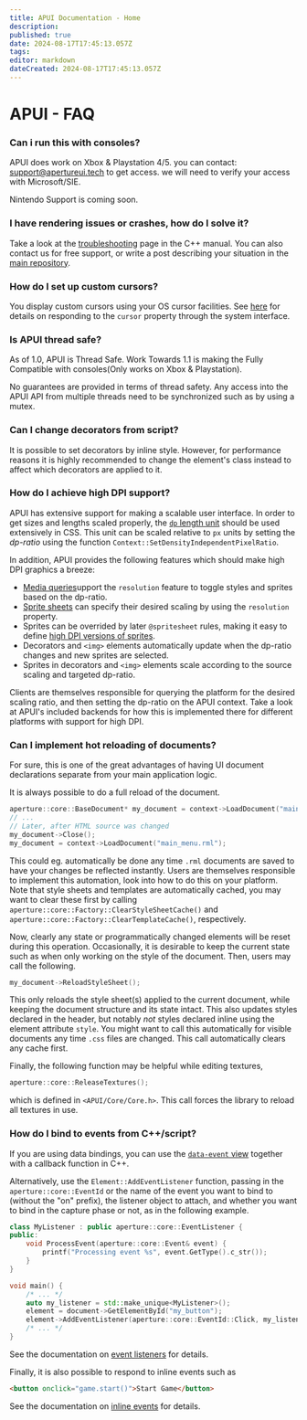 ```yaml
---
title: APUI Documentation - Home
description: 
published: true
date: 2024-08-17T17:45:13.057Z
tags: 
editor: markdown
dateCreated: 2024-08-17T17:45:13.057Z
---
```


# APUI - FAQ
### Can i run this with consoles?

APUI does work on Xbox & Playstation 4/5. you can contact: support@apertureui.tech to get access. we will need to verify your access with Microsoft/SIE. 

Nintendo Support is coming soon.

### I have rendering issues or crashes, how do I solve it?

Take a look at the [troubleshooting](cpp_manual/troubleshooting.md) page in the C++ manual. You can also contact us for free support, or write a post describing your situation in the [main repository]([https](https://github.com/WatchDogStudios/APUI-Public/discussions)).


### How do I set up custom cursors?

You display custom cursors using your OS cursor facilities. See [here](cpp_manual/contexts.md#mouse-cursor) for details on responding to the `cursor` property through the system interface.


### Is APUI thread safe?

As of 1.0, APUI is Thread Safe. Work Towards 1.1 is making the Fully Compatible with consoles(Only works on Xbox & Playstation).

No guarantees are provided in terms of thread safety. Any access into the APUI API from multiple threads need to be synchronized such as by using a mutex.


### Can I change decorators from script?

It is possible to set decorators by inline style. However, for performance reasons it is highly recommended to change the element's class instead to affect which decorators are applied to it.


### How do I achieve high DPI support?

APUI has extensive support for making a scalable user interface. In order to get sizes and lengths scaled properly, the [`dp` length unit](CSS/syntax.html#dp-unit) should be used extensively in CSS. This unit can be scaled relative to `px` units by setting the *dp-ratio* using the function `Context::SetDensityIndependentPixelRatio`.

In addition, APUI provides the following features which should make high DPI graphics a breeze:

- [Media queries](CSS/media_queries.md)upport the `resolution` feature to toggle styles and sprites based on the dp-ratio.
- [Sprite sheets](CSS/sprite_sheets.md) can specify their desired scaling by using the `resolution` property.
- Sprites can be overrided by later `@spritesheet` rules, making it easy to define [high DPI versions of sprites](CSS/sprite_sheets.md#high-dpi).
- Decorators and `<img>` elements automatically update when the dp-ratio changes and new sprites are selected.
- Sprites in decorators and `<img>` elements scale according to the source scaling and targeted dp-ratio.

Clients are themselves responsible for querying the platform for the desired scaling ratio, and then setting the dp-ratio on the APUI context. Take a look at APUI's included backends for how this is implemented there for different platforms with support for high DPI.


### Can I implement hot reloading of documents?

For sure, this is one of the great advantages of having UI document declarations separate from your main application logic.

It is always possible to do a full reload of the document. 

```cpp
aperture::core::BaseDocument* my_document = context->LoadDocument("main_menu.rml");
// ...
// Later, after HTML source was changed
my_document->Close();
my_document = context->LoadDocument("main_menu.rml");
```
This could eg. automatically be done any time `.rml` documents are saved to have your changes be reflected instantly. Users are themselves responsible to implement this automation, look into how to do this on your platform. Note that style sheets and templates are automatically cached, you may want to clear these first by calling `aperture::core::Factory::ClearStyleSheetCache()` and `aperture::core::Factory::ClearTemplateCache()`, respectively.

Now, clearly any state or programmatically changed elements will be reset during this operation. Occasionally, it is desirable to keep the current state such as when only working on the style of the document. Then, users may call the following.

```cpp
my_document->ReloadStyleSheet();
```

This only reloads the style sheet(s) applied to the current document, while keeping the document structure and its state intact. This also updates styles declared in the header, but notably *not* styles declared inline using the element attribute `style`. You might want to call this automatically for visible documents any time `.css` files are changed. This call automatically clears any cache first.

Finally, the following function may be helpful while editing textures,
```cpp
aperture::core::ReleaseTextures();
```
which is defined in `<APUI/Core/Core.h>`. This call forces the library to reload all textures in use.


### How do I bind to events from C++/script?

If you are using data bindings, you can use the [`data-event` view](data_bindings/views_and_controllers.html#data-event) together with a callback function in C++.

Alternatively, use the `Element::AddEventListener` function, passing in the `aperture::core::EventId` or the name of the event you want to bind to (without the "on" prefix), the listener object to attach, and whether you want to bind in the capture phase or not, as in the following example.

```cpp
class MyListener : public aperture::core::EventListener {
public:
	void ProcessEvent(aperture::core::Event& event) {
		printf("Processing event %s", event.GetType().c_str());
	}
}

void main() {
	/* ... */
	auto my_listener = std::make_unique<MyListener>();
	element = document->GetElementById("my_button");
	element->AddEventListener(aperture::core::EventId::Click, my_listener.get(), false);
	/* ... */
}
```
See the documentation on [event listeners](cpp_manual/events.html#event-listeners) for details.

Finally, it is also possible to respond to inline events such as 

```html
<button onclick="game.start()">Start Game</button>
```
See the documentation on [inline events](cpp_manual/events.html#inline-events) for details.
